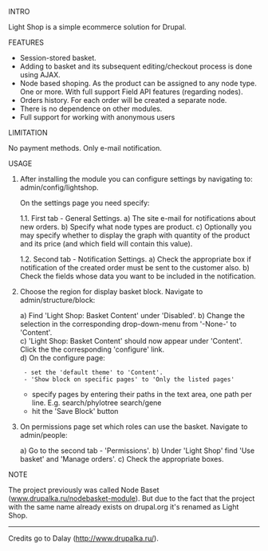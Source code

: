 INTRO

Light Shop is a simple ecommerce solution for Drupal.

FEATURES

* Session-stored basket.
* Adding to basket and its subsequent editing/checkout process is done
using AJAX.
* Node based shoping. As the product can be assigned to any node type.
One or more. With full support Field API features (regarding nodes).
* Orders history. For each order will be created a separate node.
* There is no dependence on other modules.
* Full support for working with anonymous users

LIMITATION

No payment methods. Only e-mail notification.

USAGE

1. After installing the module you can configure settings by navigating
   to: admin/config/lightshop.

   On the settings page you need specify:
   
   1.1. First tab - General Settings.
     a) The site e-mail for notifications about new orders.
     b) Specify what node  types  are product.
     c) Optionally you may specify whether to display the graph with quantity of
     the product and its price (and which field will contain this value).

   1.2. Second tab - Notification Settings.
     a) Check the appropriate box if notification of the created order must be
        sent  to the customer also.
     b) Check the fields whose data you want to be included in the notification.


2. Choose the region for display basket block. Navigate to admin/structure/block:

    a) Find 'Light Shop: Basket Content' under 'Disabled'.
    b) Change the selection in the corresponding drop-down-menu from '-None-'
       to 'Content'.       
    c) 'Light Shop: Basket Content' should now appear under 'Content'.  
       Click the the corresponding 'configure' link.  
    d) On the configure page:

        - set the 'default theme' to 'Content'.
        - 'Show block on specific pages' to 'Only the listed pages'
	- specify pages by entering their paths in the text area, one path per line. E.g.
	  search/phylotree
	  search/gene
	- hit the 'Save Block' button  


3. On permissions page set which roles can use the basket.
   Navigate to admin/people:

   a) Go to the second tab - 'Permissions'.
   b) Under 'Light Shop' find 'Use basket' and 'Manage orders'.
   c) Check the appropriate boxes.


NOTE

The project previously was called Node Baset
(www.drupalka.ru/nodebasket-module). But due to the fact that
the project with the same name already exists on drupal.org it's renamed
as Light Shop.

----------------------------------

Credits go to Dalay
(http://www.drupalka.ru/).
